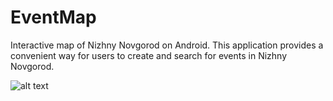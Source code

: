 # EventMap

Interactive map of Nizhny Novgorod on Android. This application provides a convenient way for users to create and search for events in Nizhny Novgorod.

![alt text](https://github.com/egor-starichenkov/images/blob/master/first_demo.png)

